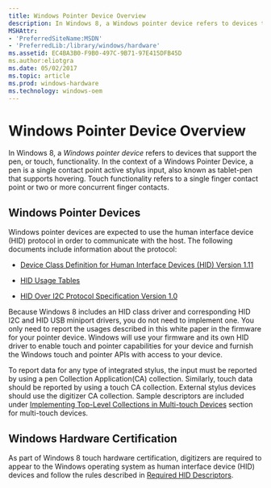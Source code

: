```yaml
---
title: Windows Pointer Device Overview
description: In Windows 8, a Windows pointer device refers to devices that support the pen, or touch, functionality.
MSHAttr:
- 'PreferredSiteName:MSDN'
- 'PreferredLib:/library/windows/hardware'
ms.assetid: EC4BA3B0-F9B0-497C-9B71-97E415DFB45D
ms.author:eliotgra
ms.date: 05/02/2017
ms.topic: article
ms.prod: windows-hardware
ms.technology: windows-oem
---
```


# Windows Pointer Device Overview


In Windows 8, a *Windows pointer device* refers to devices that support the pen, or touch, functionality. In the context of a Windows Pointer Device, a pen is a single contact point active stylus input, also known as tablet-pen that supports hovering. Touch functionality refers to a single finger contact point or two or more concurrent finger contacts.

## Windows Pointer Devices


Windows pointer devices are expected to use the human interface device (HID) protocol in order to communicate with the host. The following documents include information about the protocol:

-   [Device Class Definition for Human Interface Devices (HID) Version 1.11](http://www.usb.org/developers/hidpage/HID1_11.pdf)

-   [HID Usage Tables](http://www.usb.org/developers/hidpage/Hut1_12v2.pdf)

-   [HID Over I2C Protocol Specification Version 1.0](http://msdn.microsoft.com/library/windows/hardware/hh852380)

Because Windows 8 includes an HID class driver and corresponding HID I2C and HID USB miniport drivers, you do not need to implement one. You only need to report the usages described in this white paper in the firmware for your pointer device. Windows will use your firmware and its own HID driver to enable touch and pointer capabilities for your device and furnish the Windows touch and pointer APIs with access to your device.

To report data for any type of integrated stylus, the input must be reported by using a pen Collection Application(CA) collection. Similarly, touch data should be reported by using a touch CA collection. External stylus devices should use the digitizer CA collection. Sample descriptors are included under [Implementing Top-Level Collections in Multi-touch Devices](implementing-top-level-collections-in-multitouch-devices.md) section for multi-touch devices.

## Windows Hardware Certification


As part of Windows 8 touch hardware certification, digitizers are required to appear to the Windows operating system as human interface device (HID) devices and follow the rules described in [Required HID Descriptors](required-descriptors.md#required-hid-descriptors).

 

 






